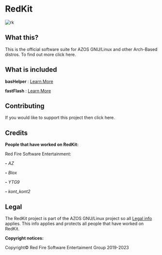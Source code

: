 # RedKit

![rk](https://github.com/RedFireSoftwareEntertainment/RedKit/assets/98542488/9255d64b-492c-47c3-bee0-ce5d1b77f45e)

## What this?

This is the official software suite for AZOS GNU/Linux and other Arch-Based distros. To find out more click here.

## What is included

**basHelper** : [Learn More](https://github.com/RedFireSoftwareEntertainment/basHelper)

**fastFlash** : [Learn More](https://github.com/RedFireSoftwareEntertainment/fastFlash)

## Contributing

If you would like to support this project then click here.

## Credits

**People that have worked on RedKit:**

Red Fire Software Entertainment:

 **-** *AZ*
 
 **-** *Blox*

 **-** *YTG9*

 **-** *kont_kont2*

## Legal

The RedKit project is part of the AZOS GNU/Linux project so all [Legal info](https://sites.google.com/view/azosofficialsite/legal) applies. This info applies and protects all people that have worked on RedKit.

**Copyright notices:**

Copyright© Red Fire Software Entertaiment Group 2019-2023  
